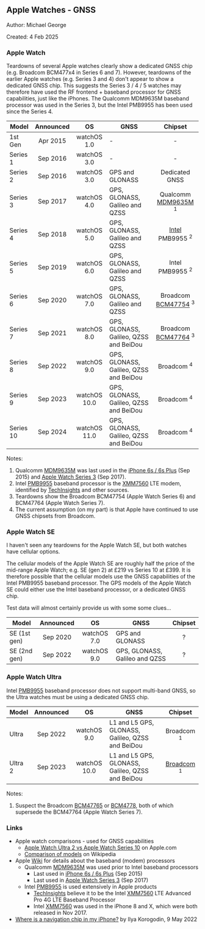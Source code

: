 ## Apple Watches - GNSS

Author: Michael George

Created: 4 Feb 2025



### Apple Watch

Teardowns of several Apple watches clearly show a dedicated GNSS chip (e.g. Broadcom BCM477x4 in Series 6 and 7). However, teardowns of the earlier Apple watches (e.g. Series 3 and 4) don't appear to show a dedicated GNSS chip. This suggests the Series 3 / 4 / 5 watches may therefore have used the RF frontend + baseband processor for GNSS capabilities, just like the iPhones. The Qualcomm MDM9635M baseband processor was used in the Series 3, but the Intel PMB9955 has been used since the Series 4.

| Model     | Announced | OS           | GNSS                                   | Chipset |
| ------------ | :------: | :---------: | ------------------------------ | :-----: |
| 1st Gen   | Apr 2015 | watchOS 1.0  | -                                      | - |
| Series 1  | Sep 2016 | watchOS 3.0  | -                                      | - |
| Series 2  | Sep 2016 | watchOS 3.0  | GPS and GLONASS                        | Dedicated GNSS |
| Series 3  | Sep 2017 | watchOS 4.0  | GPS, GLONASS, Galileo and QZSS         | Qualcomm [MDM9635M](https://www.techinsights.com/blog/apple-watch-series-3-teardown) <sup>1</sup> |
| Series 4  | Sep 2018 | watchOS 5.0  | GPS, GLONASS, Galileo and QZSS         | [Intel](https://electronics360.globalspec.com/article/13473/teardown-apple-watch-series-4) PMB9955 <sup>2</sup> |
| Series 5  | Sep 2019 | watchOS 6.0  | GPS, GLONASS, Galileo and QZSS         | Intel PMB9955 <sup>2</sup> |
| Series 6  | Sep 2020 | watchOS 7.0  | GPS, GLONASS, Galileo and QZSS         | Broadcom [BCM47754](https://www.reverse-costing.com/teardown-notes/apple-watch-series-6-evolution/) <sup>3</sup> |
| Series 7  | Sep 2021 | watchOS 8.0  | GPS, GLONASS, Galileo, QZSS and BeiDou | Broadcom [BCM47764](https://iphonewired.com/news/268068/) <sup>3</sup> |
| Series 8  | Sep 2022 | watchOS 9.0  | GPS, GLONASS, Galileo, QZSS and BeiDou | Broadcom <sup>4</sup> |
| Series 9  | Sep 2023 | watchOS 10.0 | GPS, GLONASS, Galileo, QZSS and BeiDou | Broadcom <sup>4</sup> |
| Series 10 | Sep 2024 | watchOS 11.0 | GPS, GLONASS, Galileo, QZSS and BeiDou | Broadcom <sup>4</sup> |

Notes:

1. Qualcomm [MDM9635M](https://theapplewiki.com/wiki/MDM9635) was last used in the [iPhone 6s / 6s Plus](https://www.techinsights.com/blog/apple-iphone-6s-teardown) (Sep 2015) and [Apple Watch Series 3](https://www.techinsights.com/blog/apple-watch-series-3-teardown) (Sep 2017).
2. Intel [PMB9955](https://theapplewiki.com/wiki/PMB9955) baseband processor is the [XMM7560](https://www.intel.com/content/www/us/en/products/docs/wireless-products/mobile-communications/xmm-7560-brief.html) LTE modem, identified by [TechInsights](https://www.techinsights.com/blog/apple-iphone-xs-max-teardown) and other sources.
3. Teardowns show the Broadcom BCM47754 (Apple Watch Series 6) and BCM47764 (Apple Watch Series 7).
4. The current assumption (on my part) is that Apple have continued to use GNSS chipsets from Broadcom.



### Apple Watch SE

I haven't seen any teardowns for the Apple Watch SE, but both watches have cellular options.

The cellular models of the Apple Watch SE are roughly half the price of the mid-range Apple Watch; e.g. SE (gen 2) at £219 vs Series 10 at £399. It is therefore possible that the cellular models use the GNSS capabilities of the Intel PMB9955 baseband processor. The GPS models of the Apple Watch SE could either use the Intel baseband processor, or a dedicated GNSS chip.

Test data will almost certainly provide us with some some clues...

| Model        | Announced |     OS      | GNSS                           | Chipset |
| ------------ | :-------: | :---------: | ------------------------------ | :-----: |
| SE (1st gen) | Sep 2020  | watchOS 7.0 | GPS and GLONASS                |    ?    |
| SE (2nd gen) | Sep 2022  | watchOS 9.0 | GPS, GLONASS, Galileo and QZSS |    ?    |



### Apple Watch Ultra

Intel [PMB9955](https://theapplewiki.com/wiki/PMB9955) baseband processor does not support multi-band GNSS, so the Ultra watches must be using a dedicated GNSS chip.

| Model   | Announced | OS           | GNSS                                             | Chipset |
| ------------ | :------: | :---------: | ------------------------------ | :-----: |
| Ultra   | Sep 2022 | watchOS 9.0  | L1 and L5 GPS, GLONASS, Galileo, QZSS and BeiDou | Broadcom <sup>1</sup> |
| Ultra 2 | Sep 2023 | watchOS 10.0 | L1 and L5 GPS, GLONASS, Galileo, QZSS and BeiDou | [Broadcom](https://electronics360.globalspec.com/article/19799/techinsights-teardown-apple-watch-second-generation) <sup>1</sup> |

Notes:

1. Suspect the Broadcom [BCM47765](https://www.broadcom.com/products/wireless/gnss-gps-socs/bcm47765) or [BCM4778](https://www.broadcom.com/products/wireless/gnss-gps-socs/bcm4778), both of which supersede the BCM47764 (Apple Watch Series 7).



### Links

- Apple watch comparisons - used for GNSS capabilities
  - [Apple Watch Ultra 2 vs Apple Watch Series 10](https://www.apple.com/uk/watch/compare/?modelList=watch-ultra-2,watch-series-10) on Apple.com
  - [Comparison of models](https://en.wikipedia.org/wiki/Apple_Watch#Comparison_of_models) on Wikipedia
- Apple [Wiki](https://theapplewiki.com/wiki/Baseband_Device) for details about the baseband (modem) processors
  - Qualcomm [MDM9635M](https://theapplewiki.com/wiki/MDM9635) was used prior to Intel baseband processors
    - Last used in [iPhone 6s / 6s Plus](https://www.techinsights.com/blog/apple-iphone-6s-teardown) (Sep 2015)
    - Last used in [Apple Watch Series 3](https://www.techinsights.com/blog/apple-watch-series-3-teardown) (Sep 2017)
  - Intel [PMB9955](https://theapplewiki.com/wiki/PMB9955) is used extensively in Apple products
    - [TechInsights](https://www.techinsights.com/blog/apple-iphone-xs-max-teardown) believe it to be the Intel [XMM7560](https://www.intel.com/content/www/us/en/products/docs/wireless-products/mobile-communications/xmm-7560-brief.html) LTE Advanced Pro 4G LTE Baseband Processor
    - Intel [XMM7560](https://www.intel.com/content/www/us/en/products/docs/wireless-products/mobile-communications/xmm-7560-brief.html) was used in the iPhone 8 and X, which were both released in Nov 2017.
- [Where is a navigation chip in my iPhone?](https://medium.com/@ilyakorogodin/where-is-a-navigation-chip-in-my-iphone-92ab55a61863) by Ilya Korogodin, 9 May 2022

